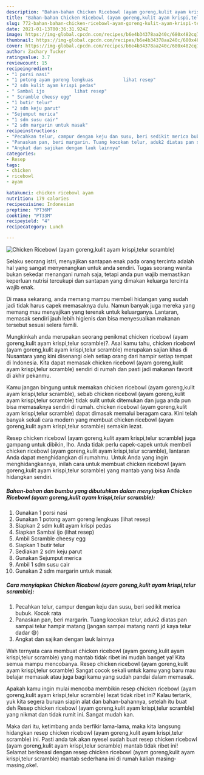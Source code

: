 ```yaml
---
description: "Bahan-bahan Chicken Ricebowl (ayam goreng,kulit ayam krispi,telur scramble) Sederhana Untuk Jualan"
title: "Bahan-bahan Chicken Ricebowl (ayam goreng,kulit ayam krispi,telur scramble) Sederhana Untuk Jualan"
slug: 772-bahan-bahan-chicken-ricebowl-ayam-goreng-kulit-ayam-krispi-telur-scramble-sederhana-untuk-jualan
date: 2021-01-13T00:36:31.924Z
image: https://img-global.cpcdn.com/recipes/b6e4b34378aa240c/680x482cq70/chicken-ricebowl-ayam-gorengkulit-ayam-krispitelur-scramble-foto-resep-utama.jpg
thumbnail: https://img-global.cpcdn.com/recipes/b6e4b34378aa240c/680x482cq70/chicken-ricebowl-ayam-gorengkulit-ayam-krispitelur-scramble-foto-resep-utama.jpg
cover: https://img-global.cpcdn.com/recipes/b6e4b34378aa240c/680x482cq70/chicken-ricebowl-ayam-gorengkulit-ayam-krispitelur-scramble-foto-resep-utama.jpg
author: Zachary Tucker
ratingvalue: 3.7
reviewcount: 15
recipeingredient:
- "1 porsi nasi"
- "1 potong ayam goreng lengkuas           lihat resep"
- "2 sdm kulit ayam krispi pedas"
- " Sambal ijo           lihat resep"
- " Scramble cheesy egg"
- "1 butir telur"
- "2 sdm keju parut"
- "Sejumput merica"
- "1 sdm susu cair"
- "2 sdm margarin untuk masak"
recipeinstructions:
- "Pecahkan telur, campur dengan keju dan susu, beri sedikit merica bubuk. Kocok rata"
- "Panaskan pan, beri margarin. Tuang kocokan telur, aduk2 diatas pan sampai telur hampir matang (jangan sampai matang nanti jd kaya telur dadar 😅)"
- "Angkat dan sajikan dengan lauk lainnya"
categories:
- Resep
tags:
- chicken
- ricebowl
- ayam

katakunci: chicken ricebowl ayam 
nutrition: 179 calories
recipecuisine: Indonesian
preptime: "PT36M"
cooktime: "PT33M"
recipeyield: "4"
recipecategory: Lunch

---
```



![Chicken Ricebowl (ayam goreng,kulit ayam krispi,telur scramble)](https://img-global.cpcdn.com/recipes/b6e4b34378aa240c/680x482cq70/chicken-ricebowl-ayam-gorengkulit-ayam-krispitelur-scramble-foto-resep-utama.jpg)

Selaku seorang istri, menyajikan santapan enak pada orang tercinta adalah hal yang sangat menyenangkan untuk anda sendiri. Tugas seorang  wanita bukan sekedar menangani rumah saja, tetapi anda pun wajib memastikan keperluan nutrisi tercukupi dan santapan yang dimakan keluarga tercinta wajib enak.

Di masa  sekarang, anda memang mampu membeli hidangan yang sudah jadi tidak harus capek memasaknya dulu. Namun banyak juga mereka yang memang mau menyajikan yang terenak untuk keluarganya. Lantaran, memasak sendiri jauh lebih higienis dan bisa menyesuaikan makanan tersebut sesuai selera famili. 



Mungkinkah anda merupakan seorang penikmat chicken ricebowl (ayam goreng,kulit ayam krispi,telur scramble)?. Asal kamu tahu, chicken ricebowl (ayam goreng,kulit ayam krispi,telur scramble) merupakan sajian khas di Nusantara yang kini disenangi oleh setiap orang dari hampir setiap tempat di Indonesia. Kita dapat memasak chicken ricebowl (ayam goreng,kulit ayam krispi,telur scramble) sendiri di rumah dan pasti jadi makanan favorit di akhir pekanmu.

Kamu jangan bingung untuk memakan chicken ricebowl (ayam goreng,kulit ayam krispi,telur scramble), sebab chicken ricebowl (ayam goreng,kulit ayam krispi,telur scramble) tidak sulit untuk ditemukan dan juga anda pun bisa memasaknya sendiri di rumah. chicken ricebowl (ayam goreng,kulit ayam krispi,telur scramble) dapat dimasak memalui beragam cara. Kini telah banyak sekali cara modern yang membuat chicken ricebowl (ayam goreng,kulit ayam krispi,telur scramble) semakin lezat.

Resep chicken ricebowl (ayam goreng,kulit ayam krispi,telur scramble) juga gampang untuk dibikin, lho. Anda tidak perlu capek-capek untuk membeli chicken ricebowl (ayam goreng,kulit ayam krispi,telur scramble), lantaran Anda dapat menghidangkan di rumahmu. Untuk Anda yang ingin menghidangkannya, inilah cara untuk membuat chicken ricebowl (ayam goreng,kulit ayam krispi,telur scramble) yang mantab yang bisa Anda hidangkan sendiri.

<!--inarticleads1-->

##### Bahan-bahan dan bumbu yang dibutuhkan dalam menyiapkan Chicken Ricebowl (ayam goreng,kulit ayam krispi,telur scramble):

1. Gunakan 1 porsi nasi
1. Gunakan 1 potong ayam goreng lengkuas           (lihat resep)
1. Siapkan 2 sdm kulit ayam krispi pedas
1. Siapkan  Sambal ijo           (lihat resep)
1. Ambil  Scramble cheesy egg
1. Siapkan 1 butir telur
1. Sediakan 2 sdm keju parut
1. Gunakan Sejumput merica
1. Ambil 1 sdm susu cair
1. Gunakan 2 sdm margarin untuk masak




<!--inarticleads2-->

##### Cara menyiapkan Chicken Ricebowl (ayam goreng,kulit ayam krispi,telur scramble):

1. Pecahkan telur, campur dengan keju dan susu, beri sedikit merica bubuk. Kocok rata
1. Panaskan pan, beri margarin. Tuang kocokan telur, aduk2 diatas pan sampai telur hampir matang (jangan sampai matang nanti jd kaya telur dadar 😅)
1. Angkat dan sajikan dengan lauk lainnya




Wah ternyata cara membuat chicken ricebowl (ayam goreng,kulit ayam krispi,telur scramble) yang mantab tidak ribet ini mudah banget ya! Kita semua mampu mencobanya. Resep chicken ricebowl (ayam goreng,kulit ayam krispi,telur scramble) Sangat cocok sekali untuk kamu yang baru mau belajar memasak atau juga bagi kamu yang sudah pandai dalam memasak.

Apakah kamu ingin mulai mencoba membikin resep chicken ricebowl (ayam goreng,kulit ayam krispi,telur scramble) lezat tidak ribet ini? Kalau tertarik, yuk kita segera buruan siapin alat dan bahan-bahannya, setelah itu buat deh Resep chicken ricebowl (ayam goreng,kulit ayam krispi,telur scramble) yang nikmat dan tidak rumit ini. Sangat mudah kan. 

Maka dari itu, ketimbang anda berfikir lama-lama, maka kita langsung hidangkan resep chicken ricebowl (ayam goreng,kulit ayam krispi,telur scramble) ini. Pasti anda tak akan nyesel sudah buat resep chicken ricebowl (ayam goreng,kulit ayam krispi,telur scramble) mantab tidak ribet ini! Selamat berkreasi dengan resep chicken ricebowl (ayam goreng,kulit ayam krispi,telur scramble) mantab sederhana ini di rumah kalian masing-masing,oke!.

